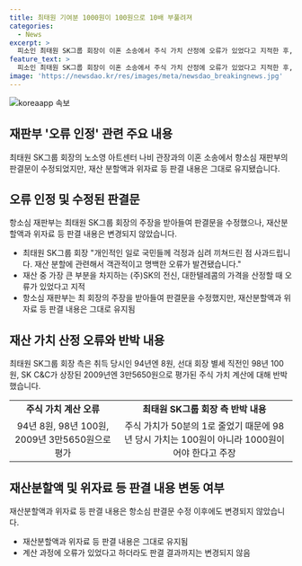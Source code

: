 ```yaml
---
title: 최태원 기여분 1000원이 100원으로 10배 부풀려져
categories:
  - News
excerpt: >
  피소인 최태원 SK그룹 회장이 이혼 소송에서 주식 가치 산정에 오류가 있었다고 지적한 후, 항소심 재판부가 오류를 인정하고 판결문을 수정했지만, 재산분할액과 위자료 등의 판결 내용은 그대로 유지됐습니다. 최 회장의 주장은 대법원 상고심 재판에서 영향을 미칠 것으로 예상되며, 이에 관심이 쏠리고 있습니다. (150자)
feature_text: >
  피소인 최태원 SK그룹 회장이 이혼 소송에서 주식 가치 산정에 오류가 있었다고 지적한 후, 항소심 재판부가 오류를 인정하고 판결문을 수정했지만, 재산분할액과 위자료 등의 판결 내용은 그대로 유지됐습니다. 최 회장의 주장은 대법원 상고심 재판에서 영향을 미칠 것으로 예상되며, 이에 관심이 쏠리고 있습니다. (150자)
image: 'https://newsdao.kr/res/images/meta/newsdao_breakingnews.jpg'
---
```


<p><img src="https://newsdao.kr/res/images/meta/newsdao_breakingnews.jpg" alt="koreaapp 속보" /></p>

<h2 data-ke-size="size26">재판부 '오류 인정' 관련 주요 내용</h2>

<p data-ke-size="size16">최태원 SK그룹 회장의 노소영 아트센터 나비 관장과의 이혼 소송에서 항소심 재판부의 판결문이 수정되었지만, 재산 분할액과 위자료 등 판결 내용은 그대로 유지됐습니다.</p>

<h2 data-ke-size="size26">오류 인정 및 수정된 판결문</h2>

<p data-ke-size="size16">항소심 재판부는 최태원 SK그룹 회장의 주장을 받아들여 판결문을 수정했으나, 재산분할액과 위자료 등 판결 내용은 변경되지 않았습니다.</p>

<ul>
  <li>최태원 SK그룹 회장 "개인적인 일로 국민들께 걱정과 심려 끼쳐드린 점 사과드립니다. 재산 분할에 관련해서 객관적이고 명백한 오류가 발견됐습니다."</li>
  <li>재산 중 가장 큰 부분을 차지하는 (주)SK의 전신, 대한텔레콤의 가격을 산정할 때 오류가 있었다고 지적</li>
  <li>항소심 재판부는 최 회장의 주장을 받아들여 판결문을 수정했지만, 재산분할액과 위자료 등 판결 내용은 그대로 유지됨</li>
</ul>

<h2 data-ke-size="size26">재산 가치 산정 오류와 반박 내용</h2>

<p data-ke-size="size16">최태원 SK그룹 회장 측은 취득 당시인 94년엔 8원, 선대 회장 별세 직전인 98년 100원, SK C&C가 상장된 2009년엔 3만5650원으로 평가된 주식 가치 계산에 대해 반박했습니다.</p>

<table>
    <tr>
        <td style="text-align: center; height: 17px;"><b>주식 가치 계산 오류</b></td>
        <td style="text-align: center; height: 17px;"><b>최태원 SK그룹 회장 측 반박 내용</b></td>
    </tr>
    <tr>
        <td style="text-align: center; height: 17px;">94년 8원, 98년 100원, 2009년 3만5650원으로 평가</td>
        <td style="text-align: center; height: 17px;">주식 가치가 50분의 1로 줄었기 때문에 98년 당시 가치는 100원이 아니라 1000원이어야 한다고 주장</td>
    </tr>
</table>

<h2 data-ke-size="size26">재산분할액 및 위자료 등 판결 내용 변동 여부</h2>

<p data-ke-size="size16">재산분할액과 위자료 등 판결 내용은 항소심 판결문 수정 이후에도 변경되지 않았습니다.</p>

<ul>
  <li>재산분할액과 위자료 등 판결 내용은 그대로 유지됨</li>
  <li>계산 과정에 오류가 있었다고 하더라도 판결 결과까지는 변경되지 않음</li>
</ul>

<p data-ke-size="size16">&nbsp;</p>

